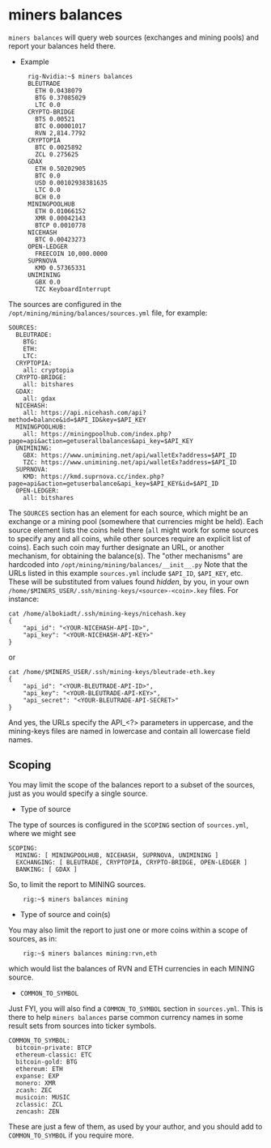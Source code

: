 miners balances
===============
`miners balances` will query web sources (exchanges and mining pools) and report your balances held there.

* Example

        rig-Nvidia:~$ miners balances 
        BLEUTRADE
          ETH 0.0438079
          BTG 0.37085029
          LTC 0.0
        CRYPTO-BRIDGE
          BTS 0.00521
          BTC 0.00001017
          RVN 2,814.7792
        CRYPTOPIA
          BTC 0.0025892
          ZCL 0.275625
        GDAX
          ETH 0.50202905
          BTC 0.0
          USD 0.00102938381635
          LTC 0.0
          BCH 0.0
        MININGPOOLHUB
          ETH 0.01066152
          XMR 0.00042143
          BTCP 0.0010778
        NICEHASH
          BTC 0.00423273
        OPEN-LEDGER
          FREECOIN 10,000.0000
        SUPRNOVA
          KMD 0.57365331
        UNIMINING
          GBX 0.0
          TZC KeyboardInterrupt

The sources are configured in the `/opt/mining/mining/balances/sources.yml` file, for example:

    SOURCES:
      BLEUTRADE:
        BTG:
        ETH: 
        LTC:
      CRYPTOPIA:
        all: cryptopia
      CRYPTO-BRIDGE:
        all: bitshares
      GDAX: 
        all: gdax
      NICEHASH:
        all: https://api.nicehash.com/api?method=balance&id=$API_ID&key=$API_KEY
      MININGPOOLHUB:
        all: https://miningpoolhub.com/index.php?page=api&action=getuserallbalances&api_key=$API_KEY
      UNIMINING:
        GBX: https://www.unimining.net/api/walletEx?address=$API_ID
        TZC: https://www.unimining.net/api/walletEx?address=$API_ID
      SUPRNOVA:
        KMD: https://kmd.suprnova.cc/index.php?page=api&action=getuserbalance&api_key=$API_KEY&id=$API_ID
      OPEN-LEDGER:
        all: bitshares

The `SOURCES` section has an element for each source, which might be an exchange or a mining pool (somewhere that currencies might be held). Each source element lists the coins held there (`all` might work for some sources to specify any and all coins, while other sources require an explicit list of coins). Each such coin may further designate an URL, or another mechanism, for obtaining the balance(s). The "other mechanisms" are hardcoded into `/opt/mining/mining/balances/__init__.py`
Note that the URLs listed in this example `sources.yml` include `$API_ID`, `$API_KEY`, etc. These will be substituted from values found *hidden*, by you, in your own `/home/$MINERS_USER/.ssh/mining-keys/<source>-<coin>.key` files. For instance:

    cat /home/albokiadt/.ssh/mining-keys/nicehash.key 
    {
        "api_id": "<YOUR-NICEHASH-API-ID>",
        "api_key": "<YOUR-NICEHASH-API-KEY>"
    }
or

    cat /home/$MINERS_USER/.ssh/mining-keys/bleutrade-eth.key
    {
        "api_id": "<YOUR-BLEUTRADE-API-ID>",
        "api_key": "<YOUR-BLEUTRADE-API-KEY>",
        "api_secret": "<YOUR-BLEUTRADE-API-SECRET>"
    }
    
And yes, the URLs specify the API_<?> parameters in uppercase, and the mining-keys files are named in lowercase and contain all lowercase field names.

Scoping
-------
You may limit the scope of the balances report to a subset of the sources, just as you would specify a single source.

* Type of source

The type of sources is configured in the `SCOPING` section of `sources.yml`, where we might see

    SCOPING:
      MINING: [ MININGPOOLHUB, NICEHASH, SUPRNOVA, UNIMINING ]
      EXCHANGING: [ BLEUTRADE, CRYPTOPIA, CRYPTO-BRIDGE, OPEN-LEDGER ]
      BANKING: [ GDAX ]

So, to limit the report to MINING sources.

        rig:~$ miners balances mining

* Type of source and coin(s)

You may also limit the report to just one or more coins within a scope of sources, as in:

        rig:~$ miners balances mining:rvn,eth

which would list the balances of RVN and ETH currencies in each MINING source.

* `COMMON_TO_SYMBOL`

Just FYI, you will also find a `COMMON_TO_SYMBOL` section in `sources.yml`. This is there to help `miners balances` parse common currency names in some result sets from sources into ticker symbols.

    COMMON_TO_SYMBOL:
      bitcoin-private: BTCP
      ethereum-classic: ETC
      bitcoin-gold: BTG
      ethereum: ETH
      expanse: EXP
      monero: XMR
      zcash: ZEC
      musicoin: MUSIC
      zclassic: ZCL
      zencash: ZEN

These are just a few of them, as used by your author, and you should add to `COMMON_TO_SYMBOL` if you require more.